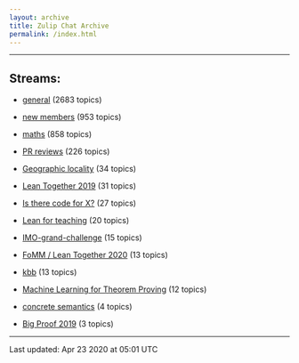 ```yaml
---
layout: archive
title: Zulip Chat Archive
permalink: /index.html
---
```


---

## Streams:

* [general](stream/113488-general/index.html) (2683 topics)

* [new members](stream/113489-new-members/index.html) (953 topics)

* [maths](stream/116395-maths/index.html) (858 topics)

* [PR reviews](stream/144837-PR-reviews/index.html) (226 topics)

* [Geographic locality](stream/224796-Geographic-locality/index.html) (34 topics)

* [Lean Together 2019](stream/179818-Lean-Together-2019/index.html) (31 topics)

* [Is there code for X?](stream/217875-Is-there-code-for-X?/index.html) (27 topics)

* [Lean for teaching](stream/187764-Lean-for-teaching/index.html) (20 topics)

* [IMO-grand-challenge](stream/208328-IMO-grand-challenge/index.html) (15 topics)

* [FoMM / Lean Together 2020](stream/218272-FoMM-/-Lean-Together-2020/index.html) (13 topics)

* [kbb](stream/141825-kbb/index.html) (13 topics)

* [Machine Learning for Theorem Proving](stream/219941-Machine-Learning-for-Theorem-Proving/index.html) (12 topics)

* [concrete semantics](stream/187724-concrete-semantics/index.html) (4 topics)

* [Big Proof 2019](stream/198800-Big-Proof-2019/index.html) (3 topics)

<hr><p>Last updated: Apr 23 2020 at 05:01 UTC</p>